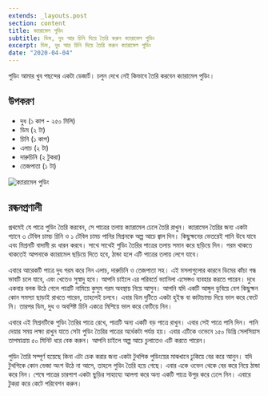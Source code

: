 ```yaml
---
extends: _layouts.post
section: content
title: ক্যারামেল পুডিং
subtitle: ডিম, দুধ আর চিনি দিয়ে তৈরি করুন ক্যারামেল পুডিং
excerpt: ডিম, দুধ আর চিনি দিয়ে তৈরি করুন ক্যারামেল পুডিং
date: "2020-04-04"
---
```


পুডিং আমার খুব পছন্দের একটা ডেজার্ট। চলুন দেখে নেই কিভাবে তৈরি করবেন ক্যারামেল পুডিং।

## উপকরণ

- দুধ (১ কাপ - ২৫০ মিলি)
- ডিম (২ টা)
- চিনি (১ কাপ)
- এলাচ (২ টা)
- দারুচিনি (২ টুকরা)
- তেজপাতা (১ টা)

![ক্যারামেল পুডিং](/assets/images/recipes/caramel-pudding.jpg)

## রন্ধনপ্রণালী

প্রথমেই যে পাত্রে পুডিং তৈরি করবেন, সে পাত্রের তলায় ক্যারামেল ঢেলে তৈরি রাখুন। ক্যারামেল তৈরির জন্য একটা
প্যানে ৩ টেবিল চামচ চিনি ও ১ টেবিল চামচ পানির মিশ্রনকে অল্প আচে জ্বাল দিন। কিছুক্ষনের ভেতরেই পানি উবে
যাবে এবং মিশ্রনটি বাদামী রং ধারন করবে। সাথে সাথেই পুডিং তৈরির পাত্রের তলায় সমান করে ছড়িয়ে দিন। গরম
থাকতে থাকতেই আপনাকে ক্যারামেল ছড়িয়ে দিতে হবে, ঠান্ডা হলে এটি পাত্রের তলায় লেগে যাবে।

এবারে আরেকটি পাত্রে দুধ গরম করে নিন এলাচ, দারুচিনি ও তেজপাতা সহ। এই মসলাগুলোর কারনে ডিমের কাঁচা
গন্ধ ভাবটি চলে যাবে, এবং খেতেও সুস্বাদু হবে। আপনি চাইলে এর পরিবর্তে ভ্যানিলা এসেন্সও ব্যবহার করতে পারেন।
দুধে একবার বলক উঠে গেলে পাত্রটি নামিয়ে কুসুম গরম অবস্থায় নিয়ে আসুন। আপনি যদি একটি আঙ্গুল ডুবিয়ে বেশ
কিছুক্ষন কোন সমস্যা ছাড়াই রাখতে পারেন, তাহলেই চলবে। এবার ডিম দুটিতে একটা হুইস্ক বা কাটাচামচ দিয়ে ভাল
করে ফেটে নি। তারপর ডিম, দুধ ও অবশিষ্ট চিনি একত্রে মিশিয়ে ভাল করে ফেটিয়ে নিন।

এবারে এই মিশ্রনটিকে পুডিং তৈরির পাত্রে রেখে, পাত্রটি অন্য একটি বড় পাত্রে রাখুন। এবার সেই পাত্রে পানি দিন।
পানি দেয়ার সময় লক্ষ্য রাখুন যাতে সেটা পুডিং তৈরির পাত্রের অর্ধেকটা পর্যন্ত হয়। এবার এটিকে ওভেনে ১৫০ ডিগ্রি
সেলসিয়াস তাপমাত্রায় ৫০ মিনিট ধরে বেক করুন। আপনি চাইলে অল্প আচে চুলাতেও এটি করতে পারেন।

পুডিং তৈরি সম্পূর্ণ হয়েছে কিনা এটা চেক করার জন্য একটা টুথপিক পুডিংয়ের মাঝখানে ঢুকিয়ে বের করে আনুন। যদি
টুথপিকে কোন ভেজা অংশ উঠে না আসে, তাহলে পুডিং তৈরি হয়ে গেছে। এবার একে ওভেন থেকে বের করে নিয়ে ঠান্ডা
করে নিন। শেষে পাত্রের চারপাশ একটা ছুড়ির সাহায্যে আলগা করে অন্য একটি পাত্রে উপুর করে ঢেলে নিন। এবারে
টুকরা করে কেটে পরিবেশন করুন।
